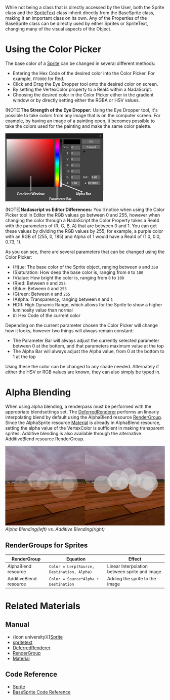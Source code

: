 While not being a class that is directly accessed by the User, both the Sprite class and the [SpriteText](https://github.com/ZilchEngine/ZilchDocs/blob/master/zilch_editor_documentation/zeromanual/graphics/sprites/spritetext.markdown) class inherit directly from the BaseSprite class, making it an important class on its own. Any of the Properties of the BaseSprite class can be directly used by either Sprites or SpriteText, changing many of the visual aspects of the Object. 

 # Using the Color Picker
The base color of a  [Sprite](https://github.com/ZilchEngine/ZilchDocs/blob/master/zilch_editor_documentation/code_reference/class_reference/sprite.markdown)  can be changed in several different methods:

 - Entering the Hex Code of the desired color into the Color Picker. For example, `FF0000` for Red. 
 - Click and Drag the Eye Dropper tool onto the desired color on screen.
 - By setting the VertexColor  property to a Real4 within a NadaScript.
 - Choosing the desired color in the Color Picker either in the gradient window or by directly setting either the RGBA or HSV values.

(NOTE)**The Strength of the Eye Dropper:**  Using the Eye Dropper tool, it's possible to take colors from any image that is on the computer screen. For example, by having an image of a painting open, it becomes possible to take the colors used for the painting and make the same color palette. 



![colorpicker](https://raw.githubusercontent.com/ZilchEngine/ZilchFiles/master/doc_files/1160.png)


(NOTE)**Nadascript vs Editor Differences:**  You'll notice when using the Color Picker tool in Editor the RGB values go between 0 and 255, however when changing the color through a NadaScript the Color Property takes a Real4  with the parameters of (R, G, B, A) that are between 0 and 1. You can get these values by dividing the RGB values by 255; for example, a purple color with an RGB of (255, 0, 185) and Alpha of 1 would have a Real4 of (1.0, 0.0, 0.73, 1).

As you can see, there are several parameters that can be changed using the Color Picker:

 - (H)ue: The base color of the Sprite object, ranging between `0` and `360`
 - (S)aturation: How deep the base color is, ranging from `0` to `100`
 - (V)alue: How bright the color is, ranging from `0` to `100`
 - (R)ed: Between `0` and `255`
 - (B)lue: Between `0` and `255`
 - (G)reen: Between `0` and `255`
 - (A)lpha: Transparency, ranging between `0` and `1`
 - HDR: High Dynamic Range, which allows for the Sprite to show a higher luminosity value than normal
 - #: Hex Code of the current color

Depending on the current parameter chosen the Color Picker will change how it looks, however two things will always remain constant:

 - The Parameter Bar will always adjust the currently selected parameter between 0 at the bottom, and that parameters maximum value at the top
 - The Alpha Bar will always adjust the Alpha value, from 0 at the bottom to 1 at the top

Using these the color can be changed to any shade needed. Alternately if either the HSV or RGB values are known, they can also simply be typed in. 

 # Alpha Blending
When using alpha blending, a renderpass must be performed with the appropriate blendsettings set.  The [DeferredRenderer](https://github.com/ZilchEngine/ZilchDocs/blob/master/zilch_editor_documentation/zeromanual/graphics/renderer.markdown) performs an linearly interpolating blend by default using the AlphaBlend resource [RenderGroup](https://github.com/ZilchEngine/ZilchDocs/blob/master/zilch_editor_documentation/zeromanual/graphics/rendergroups.markdown).  Since the AlphaSprite resource [Material](https://github.com/ZilchEngine/ZilchDocs/blob/master/zilch_editor_documentation/zeromanual/graphics/materials/materials_overview.markdown) is already in AlphaBlend resource, setting the alpha value of the VertexColor  is sufficient in making transparent sprites.  Additive blending is also available through the alternative AdditiveBlend resource RenderGroup.



![image](https://raw.githubusercontent.com/ZilchEngine/ZilchFiles/master/doc_files/28541.png) *Alpha Blending(left) vs. Additive Blending(right)*


 ##  RenderGroups for Sprites
| RenderGroup | Equation | Effect |
| -- | -- | -- |
| AlphaBlend resource | `Color = Lerp(Source, Destination, Alpha)` | Linear Interpolation between sprite and image |
| AdditiveBlend resource | `Color = Source*Alpha + Destination` | Adding the sprite to the image |

 # Related Materials
 ## Manual

- {icon university}[[[Sprite](https://github.com/ZilchEngine/ZilchDocs/blob/master/zilch_editor_documentation/code_reference/class_reference/sprite.markdown)
- [spritetext](https://github.com/ZilchEngine/ZilchDocs/blob/master/zilch_editor_documentation/zeromanual/graphics/sprites/spritetext.markdown)
- [DeferredRenderer](https://github.com/ZilchEngine/ZilchDocs/blob/master/zilch_editor_documentation/zeromanual/graphics/renderer.markdown)
- [RenderGroup](https://github.com/ZilchEngine/ZilchDocs/blob/master/zilch_editor_documentation/zeromanual/graphics/rendergroups.markdown)
- [Material](https://github.com/ZilchEngine/ZilchDocs/blob/master/zilch_editor_documentation/zeromanual/graphics/materials/materials_overview.markdown)

 ## Code Reference
- [Sprite](https://github.com/ZilchEngine/ZilchDocs/blob/master/zilch_editor_documentation/code_reference/class_reference/sprite.markdown)
- [BaseSprite Code Reference](https://github.com/ZilchEngine/ZilchDocs/blob/master/zilch_editor_documentation/code_reference/class_reference/basesprite.markdown) 

 